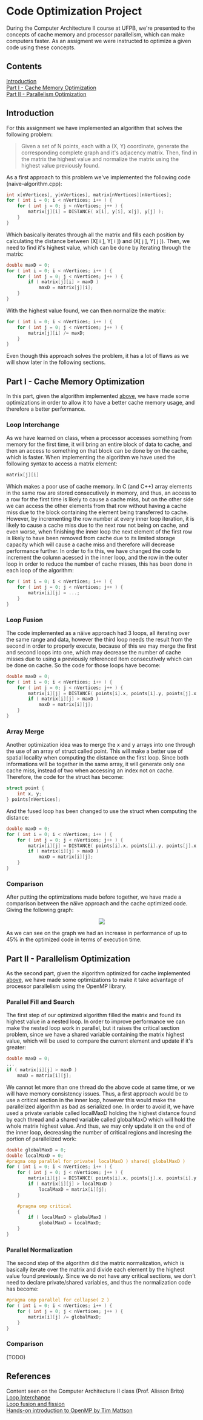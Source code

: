 # Code Optimization Project
During the Computer Architecture II course at UFPB, we're presented to the concepts of cache memory and processor parallelism, which can make computers faster. As an assigment we were instructed to optimize a given code using these concepts.

## Contents
[Introduction](https://github.com/LuanQBarbosa/code-optimization-project#introduction)<br>
[Part I - Cache Memory Optimization](https://github.com/LuanQBarbosa/code-optimization-project#part-i---cache-memory-optimization) <br>
[Part II - Parallelism Optimization](https://github.com/LuanQBarbosa/code-optimization-project#part-ii---parallelism-optimization) <br>

## Introduction
For this assignment we have implemented an algorithm that solves the following problem:
> Given a set of N points, each with a (X, Y) coordinate, generate the corresponding complete graph and it's adjacency matrix. Then, find in the matrix the highest value and normalize the matrix using the highest value previously found.

As a first approach to this problem we've implemented the following code (naive-algorithm.cpp):
```C++
int x[nVertices], y[nVertices], matrix[nVertices][nVertices];
for ( int i = 0; i < nVertices; i++ ) {
    for ( int j = 0; j < nVertices; j++ ) {
        matrix[j][i] = DISTANCE( x[i], y[i], x[j], y[j] );
    }
}
```

Which basically iterates through all the matrix and fills each position by calculating the distance between (X[ i ], Y[ i ]) and (X[ j ], Y[ j ]). Then, we need to find it's highest value, which can be done by iterating through the matrix:
```C++
double maxD = 0;
for ( int i = 0; i < nVertices; i++ ) {
    for ( int j = 0; j < nVertices; j++ ) {
        if ( matrix[j][i] > maxD )
            maxD = matrix[j][i];
    }
}
```

With the highest value found, we can then normalize the matrix:
```C++
for ( int i = 0; i < nVertices; i++ ) {
    for ( int j = 0; j < nVertices; j++ ) {
        matrix[j][i] /= maxD;
    }
}
```

Even though this approach solves the problem, it has a lot of flaws as we will show later in the following sections.

## Part I - Cache Memory Optimization
In this part, given the algorithm implemented [above](https://github.com/LuanQBarbosa/code-optimization-project#introduction), we have made some optimizations in order to allow it to have a better cache memory usage, and therefore a better performance.

### Loop Interchange
As we have learned on class, when a processor accesses something from memory for the first time, it will bring an entire block of data to cache, and then an access to something on that block can be done by on the cache, which is faster. When implementing the algorithm we have used the following syntax to access a matrix element:
```C++
matrix[j][i]
```

Which makes a poor use of cache memory. In C (and C++) array elements in the same row are stored consecutively in memory, and thus, an access to a row for the first time is likely to cause a cache miss, but on the other side we can access the other elements from that row without having a cache miss due to the block containing the element being transferred to cache. However, by incrementing the row number at every inner loop iteration, it is likely to cause a cache miss due to the next row not being on cache, and even worse, when finishing the inner loop the next element of the first row is likely to have been removed from cache due to its limited storage capacity which will cause a cache miss and therefore will decrease performance further. In order to fix this, we have changed the code to increment the column acessed in the inner loop, and the row in the outer loop in order to reduce the number of cache misses, this has been done in each loop of the algorithm:
```C++
for ( int i = 0; i < nVertices; i++ ) {
    for ( int j = 0; j < nVertices; j++ ) {
        matrix[i][j] = ...;
    }
}
```

### Loop Fusion
The code implemented as a näive approach had 3 loops, all iterating over the same range and data, however the third loop needs the result from the second in order to properly execute, because of this we may merge the first and second loops into one, which may decrease the number of cache misses due to using a previously referenced item consecutively which can be done on cache. So the code for those loops have become:
```C++
double maxD = 0;
for ( int i = 0; i < nVertices; i++ ) {
    for ( int j = 0; j < nVertices; j++ ) {
        matrix[i][j] = DISTANCE( points[i].x, points[i].y, points[j].x, points[j].y );
        if ( matrix[i][j] > maxD )
            maxD = matrix[i][j];
    }
}
```

### Array Merge
Another optimization idea was to merge the x and y arrays into one through the use of an array of struct called point. This will make a better use of spatial locality when computing the distance on the first loop. Since both informations will be together in the same array, it will generate only one cache miss, instead of two when accessing an index not on cache. Therefore, the code for the struct has become:
```C++
struct point {
    int x, y;
} points[nVertices];
```

And the fused loop has been changed to use the struct when computing the distance:
```C++
double maxD = 0;
for ( int i = 0; i < nVertices; i++ ) {
    for ( int j = 0; j < nVertices; j++ ) {
        matrix[i][j] = DISTANCE( points[i].x, points[i].y, points[j].x, points[j].y );
        if ( matrix[i][j] > maxD )
            maxD = matrix[i][j];
    }
}
```

### Comparison
After putting the optimizations made before together, we have made a comparison between the näive approach and the cache optimized code. Giving the following graph:
<p align = "center"><img src="https://raw.githubusercontent.com/LuanQBarbosa/code-optimization-project/master/images/comparison.png"></p>

As we can see on the graph we had an increase in performance of up to 45% in the optimized code in terms of execution time.

## Part II - Parallelism Optimization
As the second part, given the algorithm optimized for cache implemented [above](https://github.com/LuanQBarbosa/code-optimization-project#part-i---cache-memory-optimization), we have made some optimizations to make it take advantage of processor parallelism using the OpenMP library.

### Parallel Fill and Search
The first step of our optimized algorithm filled the matrix and found its highest value in a nested loop. In order to improve performance we can make the nested loop work in parallel, but it raises the critical section problem, since we have a shared variable containing the matrix highest value, which will be used to compare the current element and update if it's greater:
```C++
double maxD = 0;
...
if ( matrix[i][j] > maxD )
    maxD = matrix[i][j];
```

We cannot let more than one thread do the above code at same time, or we will have memory consistency issues. Thus, a first approach would be to use a critical section in the inner loop, however this would make the parallelized algorithm as bad as serialized one. In order to avoid it, we have used a private variable called localMaxD holding the highest distance found by each thread and a shared variable called globalMaxD which will hold the whole matrix highest value. And thus, we may only update it on the end of the inner loop, decreasing the number of critical regions and incresing the portion of parallelized work:
```C++
double globalMaxD = 0;
double localMaxD = 0;
#pragma omp parallel for private( localMaxD ) shared( globalMaxD )
for ( int i = 0; i < nVertices; i++ ) {
    for ( int j = 0; j < nVertices; j++ ) {
        matrix[i][j] = DISTANCE( points[i].x, points[j].x, points[i].y, points[j].y );
        if ( matrix[i][j] > localMaxD )
            localMaxD = matrix[i][j];
    }

    #pragma omp critical
    {
        if ( localMaxD > globalMaxD )
            globalMaxD = localMaxD;
    }
}
```

### Parallel Normalization
The second step of the algorithm did the matrix normalization, which is basically iterate over the matrix and divide each element by the highest value found previously. Since we do not have any critical sections, we don't need to declare private/shared variables, and thus the normalization code has become:
```C++
#pragma omp parallel for collapse( 2 )
for ( int i = 0; i < nVertices; i++ ) {
    for ( int j = 0; j < nVertices; j++ ) {
        matrix[i][j] /= globalMaxD;
    }
}
```

### Comparison
(TODO)

## References
Content seen on the Computer Architecture II class (Prof. Alisson Brito)<br>
[Loop Interchange](https://en.wikipedia.org/wiki/Loop_interchange)<br>
[Loop fusion and fission](https://en.wikipedia.org/wiki/Loop_fission_and_fusion)<br>
[Hands-on introduction to OpenMP by Tim Mattson](https://www.openmp.org/wp-content/uploads/Intro_To_OpenMP_Mattson.pdf)<br>
